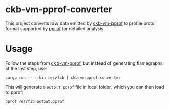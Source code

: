 # ckb-vm-pprof-converter

This project converts raw data emitted by [ckb-vm-pprof](./ckb-vm-pprof) to profile.proto format supported by [pprof](https://github.com/google/pprof) for detailed analysis.

# Usage

Follow the steps from [ckb-vm-pprof](./ckb-vm-pprof/blob/master/README.md), but instead of generating flamegraphs at the last step, use:

```
cargo run -- --bin res/fib | ckb-vm-pprof-converter
```

This will generate a `output.pprof` file in local folder, which you can then load to pprof:

```
pprof res/fib output.pprof
```
